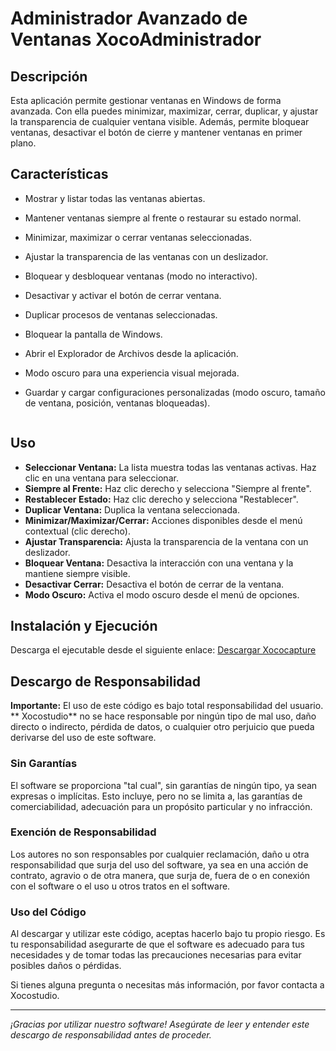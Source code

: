 # Administrador Avanzado de Ventanas XocoAdministrador

## Descripción
Esta aplicación permite gestionar ventanas en Windows de forma avanzada. Con ella puedes minimizar, maximizar, cerrar, duplicar, y ajustar la transparencia de cualquier ventana visible. Además, permite bloquear ventanas, desactivar el botón de cierre y mantener ventanas en primer plano.

## Características
- Mostrar y listar todas las ventanas abiertas.
- Mantener ventanas siempre al frente o restaurar su estado normal.
- Minimizar, maximizar o cerrar ventanas seleccionadas.
- Ajustar la transparencia de las ventanas con un deslizador.
- Bloquear y desbloquear ventanas (modo no interactivo).
- Desactivar y activar el botón de cerrar ventana.
- Duplicar procesos de ventanas seleccionadas.
- Bloquear la pantalla de Windows.
- Abrir el Explorador de Archivos desde la aplicación.
- Modo oscuro para una experiencia visual mejorada.
- Guardar y cargar configuraciones personalizadas (modo oscuro, tamaño de ventana, posición, ventanas bloqueadas).

   ```

## Uso
- **Seleccionar Ventana:** La lista muestra todas las ventanas activas. Haz clic en una ventana para seleccionar.
- **Siempre al Frente:** Haz clic derecho y selecciona "Siempre al frente".
- **Restablecer Estado:** Haz clic derecho y selecciona "Restablecer".
- **Duplicar Ventana:** Duplica la ventana seleccionada.
- **Minimizar/Maximizar/Cerrar:** Acciones disponibles desde el menú contextual (clic derecho).
- **Ajustar Transparencia:** Ajusta la transparencia de la ventana con un deslizador.
- **Bloquear Ventana:** Desactiva la interacción con una ventana y la mantiene siempre visible.
- **Desactivar Cerrar:** Desactiva el botón de cerrar de la ventana.
- **Modo Oscuro:** Activa el modo oscuro desde el menú de opciones.

## Instalación y Ejecución
Descarga el ejecutable desde el siguiente enlace:
   [Descargar Xococapture](https://drive.google.com/file/d/1B2qzp7D8cKTQxXSh5TAJXjPGCXStFtyx/view?usp=sharing)

## Descargo de Responsabilidad

**Importante:** El uso de este código es bajo total responsabilidad del usuario. ** Xocostudio** no se hace responsable por ningún tipo de mal uso, daño directo o indirecto, pérdida de datos, o cualquier otro perjuicio que pueda derivarse del uso de este software.

### Sin Garantías

El software se proporciona "tal cual", sin garantías de ningún tipo, ya sean expresas o implícitas. Esto incluye, pero no se limita a, las garantías de comerciabilidad, adecuación para un propósito particular y no infracción.

### Exención de Responsabilidad

Los autores no son responsables por cualquier reclamación, daño u otra responsabilidad que surja del uso del software, ya sea en una acción de contrato, agravio o de otra manera, que surja de, fuera de o en conexión con el software o el uso u otros tratos en el software.

### Uso del Código

Al descargar y utilizar este código, aceptas hacerlo bajo tu propio riesgo. Es tu responsabilidad asegurarte de que el software es adecuado para tus necesidades y de tomar todas las precauciones necesarias para evitar posibles daños o pérdidas.



Si tienes alguna pregunta o necesitas más información, por favor contacta a Xocostudio.

---

*¡Gracias por utilizar nuestro software! Asegúrate de leer y entender este descargo de responsabilidad antes de proceder.*
